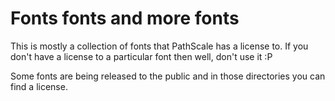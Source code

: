 # Fonts fonts and more fonts

This is mostly a collection of fonts that PathScale has a license to. If you don't have a license to a particular font then well, don't use it :P

Some fonts are being released to the public and in those directories you can find a license.
